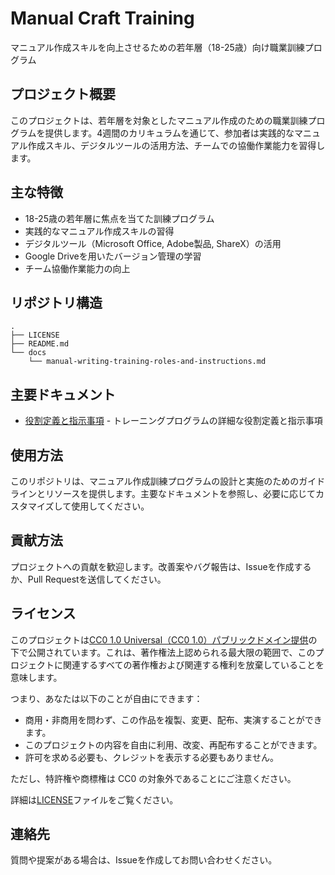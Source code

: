 # Manual Craft Training

マニュアル作成スキルを向上させるための若年層（18-25歳）向け職業訓練プログラム

## プロジェクト概要

このプロジェクトは、若年層を対象としたマニュアル作成のための職業訓練プログラムを提供します。4週間のカリキュラムを通じて、参加者は実践的なマニュアル作成スキル、デジタルツールの活用方法、チームでの協働作業能力を習得します。

## 主な特徴

- 18-25歳の若年層に焦点を当てた訓練プログラム
- 実践的なマニュアル作成スキルの習得
- デジタルツール（Microsoft Office, Adobe製品, ShareX）の活用
- Google Driveを用いたバージョン管理の学習
- チーム協働作業能力の向上

## リポジトリ構造

```
.
├── LICENSE
├── README.md
└── docs
    └── manual-writing-training-roles-and-instructions.md
```

## 主要ドキュメント

- [役割定義と指示事項](./docs/manual-writing-training-roles-and-instructions.md) - トレーニングプログラムの詳細な役割定義と指示事項

## 使用方法

このリポジトリは、マニュアル作成訓練プログラムの設計と実施のためのガイドラインとリソースを提供します。主要なドキュメントを参照し、必要に応じてカスタマイズして使用してください。

## 貢献方法

プロジェクトへの貢献を歓迎します。改善案やバグ報告は、Issueを作成するか、Pull Requestを送信してください。

## ライセンス

このプロジェクトは[CC0 1.0 Universal（CC0 1.0）パブリックドメイン提供](./LICENSE)の下で公開されています。これは、著作権法上認められる最大限の範囲で、このプロジェクトに関連するすべての著作権および関連する権利を放棄していることを意味します。

つまり、あなたは以下のことが自由にできます：

- 商用・非商用を問わず、この作品を複製、変更、配布、実演することができます。
- このプロジェクトの内容を自由に利用、改変、再配布することができます。
- 許可を求める必要も、クレジットを表示する必要もありません。

ただし、特許権や商標権は CC0 の対象外であることにご注意ください。

詳細は[LICENSE](./LICENSE)ファイルをご覧ください。
## 連絡先

質問や提案がある場合は、Issueを作成してお問い合わせください。
